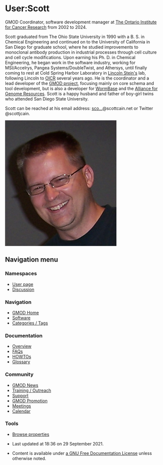 # User:Scott

GMOD Coordinator, software development manager at
[The Ontario Institute for Cancer Research](http://oicr.on.ca/) from 2002 to 2024.

Scott graduated from The Ohio State University in 1990 with a B. S. in
Chemical Engineering and continued on to the University of California in
San Diego for graduate school, where he studied improvements to
monoclonal antibody production in industrial processes through cell
culture and cell cycle modifications. Upon earning his Ph. D. in
Chemical Engineering, he began work in the software industry, working
for MSI/Accelrys, Pangea Systems/DoubleTwist, and Athersys, until
finally coming to rest at Cold Spring Harbor Laboratory in [Lincoln
Stein's](User%253ALstein "User%253ALstein") lab, following Lincoln to
[OICR](http://oicr.on.ca/) several years ago. He is the coordinator and a
lead developer of the [GMOD project](Main_Page "Main Page"), focusing
mainly on core schema and tool development, but is also a developer for
<a href="http://wormbase.org/" class="external text"
rel="nofollow">WormBase</a> and the
<a href="http://alliancegenome.org/" class="external text"
rel="nofollow">Alliance for Genome Resources</a>. Scott is a happy
husband and father of boy-girl twins who attended San Diego State University.

Scott can be reached at his email address: <a
href="http://mailhide.recaptcha.net/d?k=010I5vtKiZqC1kdmtqmWRRhg==&amp;c=6uiWfNokHIbewa_qGkyAF8Tt0sdX6xy0-BIUTsIkwlA="
class="external text" rel="nofollow">sco...</a>@scottcain.net or Twitter
@scottjcain.

![Really old "portrait" of Scott](https://raw.githubusercontent.com/GMOD/gmod.github.io/main/mediawiki/images/e/e6/100_5955_1.jpg)

## Navigation menu

### Namespaces

- <span id="ca-nstab-user"><a href="User%253AScott" accesskey="c" title="View the user page [c]">User
  page</a></span>
- <span id="ca-talk"><a href="User_talk%253AScott" accesskey="t"
  title="Discussion about the content page [t]">Discussion</a></span>

### Navigation

- <span id="n-GMOD-Home">[GMOD Home](Main_Page)</span>
- <span id="n-Software">[Software](GMOD_Components)</span>
- <span id="n-Categories-.2F-Tags">[Categories /
  Tags](Categories)</span>

### Documentation

- <span id="n-Overview">[Overview](Overview)</span>
- <span id="n-FAQs">[FAQs](Category%253AFAQ)</span>
- <span id="n-HOWTOs">[HOWTOs](Category%253AHOWTO)</span>
- <span id="n-Glossary">[Glossary](Glossary)</span>

### Community

- <span id="n-GMOD-News">[GMOD News](GMOD_News)</span>
- <span id="n-Training-.2F-Outreach">[Training /
  Outreach](Training_and_Outreach)</span>
- <span id="n-Support">[Support](Support)</span>
- <span id="n-GMOD-Promotion">[GMOD Promotion](GMOD_Promotion)</span>
- <span id="n-Meetings">[Meetings](Meetings)</span>
- <span id="n-Calendar">[Calendar](Calendar)</span>

### Tools

- <span id="t-smwbrowselink"><a href="Special%253ABrowse/User%253AScott" rel="smw-browse">Browse
  properties</a></span>

- <span id="footer-info-lastmod">Last updated at 18:36 on 29 September 2021.</span>
<!-- - <span id="footer-info-viewcount">227,399 page views.</span> -->
- <span id="footer-info-copyright">Content is available under
  <a href="http://www.gnu.org/licenses/fdl-1.3.html" class="external"
  rel="nofollow">a GNU Free Documentation License</a> unless otherwise
  noted.</span>

<!-- -->

<!-- -->
